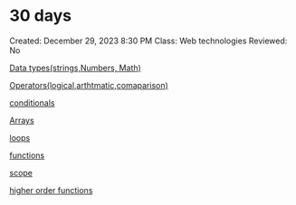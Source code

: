 # 30 days

Created: December 29, 2023 8:30 PM
Class: Web technologies
Reviewed: No

[Data types(strings,Numbers, Math)](https://www.notion.so/Data-types-strings-Numbers-Math-4b4af2f6aab6498d9ab4114432485114?pvs=21)

[Operators(logical,arthtmatic,comaparison)](https://www.notion.so/Operators-logical-arthtmatic-comaparison-c669134971464d81912ae549d34aa487?pvs=21)

[conditionals](https://www.notion.so/conditionals-007e20ba5fc640bc8b609032ee30987d?pvs=21)

[Arrays](https://www.notion.so/Arrays-cf7fe23293e54a0398dd591910b566f1?pvs=21)

[loops](https://www.notion.so/loops-e53c017d603b42629a336f5f062b9d5d?pvs=21)

[functions](https://www.notion.so/functions-ed55927cd37540bcb78a4ac30f84cf0a?pvs=21)

[scope](https://www.notion.so/scope-6e9e75f3c64a40f28e1b87469a6fbd2c?pvs=21)

[higher order functions](https://www.notion.so/higher-order-functions-2f10235113134846954fcb911bf12bd7?pvs=21)